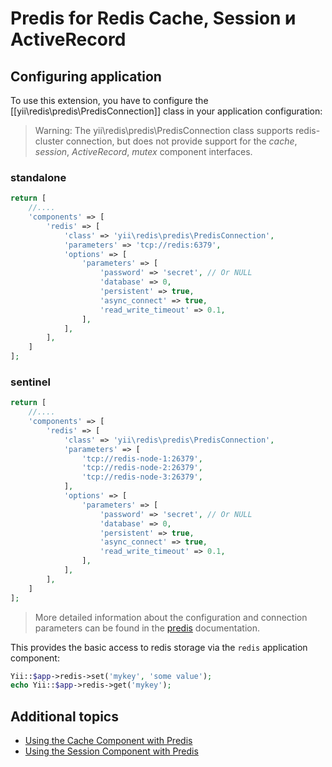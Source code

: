 Predis for Redis Cache, Session и ActiveRecord 
===============================================
## Configuring application

To use this extension, you have to configure the [[yii\redis\predis\PredisConnection]] class in your application configuration:

> Warning: The yii\redis\predis\PredisConnection class supports redis-cluster connection, but does not provide support for the *cache*, *session*, *ActiveRecord*, *mutex* component interfaces.

### standalone
```php
return [
    //....
    'components' => [
        'redis' => [
            'class' => 'yii\redis\predis\PredisConnection',
            'parameters' => 'tcp://redis:6379',
            'options' => [
                'parameters' => [
                    'password' => 'secret', // Or NULL
                    'database' => 0,
                    'persistent' => true,
                    'async_connect' => true,
                    'read_write_timeout' => 0.1,
                ],
            ],
        ],
    ]
];
```
### sentinel
```php
return [
    //....
    'components' => [
        'redis' => [
            'class' => 'yii\redis\predis\PredisConnection',
            'parameters' => [
                'tcp://redis-node-1:26379',
                'tcp://redis-node-2:26379',
                'tcp://redis-node-3:26379',
            ],
            'options' => [
                'parameters' => [
                    'password' => 'secret', // Or NULL
                    'database' => 0,
                    'persistent' => true,
                    'async_connect' => true,
                    'read_write_timeout' => 0.1,
                ],
            ],
        ],
    ]
];
```

> More detailed information about the configuration and connection parameters can be found in the <a href="https://github.com/predis/predis">predis</a> documentation.

This provides the basic access to redis storage via the `redis` application component:

```php
Yii::$app->redis->set('mykey', 'some value');
echo Yii::$app->redis->get('mykey');
```

Additional topics
-----------------

* [Using the Cache Component with Predis](topics-predis-cache.md)
* [Using the Session Component with Predis](topics-predis-session.md)
